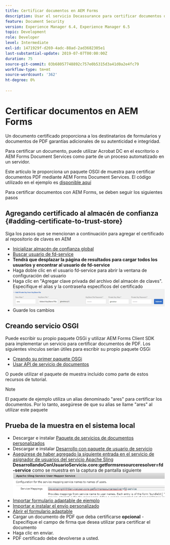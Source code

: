 ```yaml
---
title: Certificar documentos en AEM Forms
description: Usar el servicio Docassurance para certificar documentos de PDF en AEM Forms
feature: Document Security
version: Experience Manager 6.4, Experience Manager 6.5
topic: Development
role: Developer
level: Intermediate
exl-id: 1471929f-d269-4adc-88ad-2ad3682305e1
last-substantial-update: 2019-07-07T00:00:00Z
duration: 75
source-git-commit: 03b68057748892c757e0b5315d3a41d0a2e4fc79
workflow-type: tm+mt
source-wordcount: '362'
ht-degree: 0%

---
```


# Certificar documentos en AEM Forms

Un documento certificado proporciona a los destinatarios de formularios y documentos de PDF garantías adicionales de su autenticidad e integridad.

Para certificar un documento, puede utilizar Acrobat DC en el escritorio o AEM Forms Document Services como parte de un proceso automatizado en un servidor.

Este artículo le proporciona un paquete OSGI de muestra para certificar documentos PDF mediante AEM Forms Document Services. El código utilizado en el ejemplo es [disponible aquí](https://helpx.adobe.com/experience-manager/6-4/forms/using/aem-document-services-programmatically.html)

Para certificar documentos con AEM Forms, se deben seguir los siguientes pasos

## Agregando certificado al almacén de confianza {#adding-certificate-to-trust-store}

Siga los pasos que se mencionan a continuación para agregar el certificado al repositorio de claves en AEM

* [Inicializar almacén de confianza global](http://localhost:4502/libs/granite/security/content/truststore.html)
* [Buscar usuario de fd-service](http://localhost:4502/security/users.html)
* **Tendrá que desplazar la página de resultados para cargar todos los usuarios y encontrar al usuario de fd-service**
* Haga doble clic en el usuario fd-service para abrir la ventana de configuración del usuario
* Haga clic en &quot;Agregar clave privada del archivo del almacén de claves&quot;. Especifique el alias y la contraseña específicos del certificado
  ![add-certificate](assets/adding-certificate-keystore.PNG)
* Guarde los cambios

## Creando servicio OSGI

Puede escribir su propio paquete OSGi y utilizar AEM Forms Client SDK para implementar un servicio para certificar documentos de PDF. Los siguientes vínculos serían útiles para escribir su propio paquete OSGi

* [Creando su primer paquete OSGi](https://experienceleague.adobe.com/docs/experience-manager-learn/sites/developing/aem-project-archetype.html?lang=es)
* [Usar API de servicio de documentos](https://helpx.adobe.com/experience-manager/6-4/forms/using/aem-document-services-programmatically.html)

O puede utilizar el paquete de muestra incluido como parte de estos recursos de tutorial.

>[!NOTE]
>
>El paquete de ejemplo utiliza un alias denominado &quot;ares&quot; para certificar los documentos. Por lo tanto, asegúrese de que su alias se llame &quot;ares&quot; al utilizar este paquete

## Prueba de la muestra en el sistema local

* Descargar e instalar [Paquete de servicios de documentos personalizados](/help/forms/assets/common-osgi-bundles/AEMFormsDocumentServices.core-1.0-SNAPSHOT.jar)
* Descargar e instalar [Desarrollo con paquete de usuario de servicio](/help/forms/assets/common-osgi-bundles/DevelopingWithServiceUser.jar)
* [Asegúrese de haber agregado la siguiente entrada en el servicio de asignador de usuarios del servicio Apache Sling](http://localhost:4502/system/console/configMgr)
  **DesarrollandoConUsuarioServicio.core:getformsresourceresolver=fd-service** como se muestra en la captura de pantalla siguiente
  ![Asignador de usuarios](assets/user-mapper-service.PNG)
* [Importar formulario adaptable de ejemplo](assets/certify-pdf-af.zip)
* [Importar e instalar el envío personalizado](assets/custom-submit-certify.zip)
* [Abrir el formulario adaptable](http://localhost:4502/content/dam/formsanddocuments/certifypdf/jcr:content?wcmmode=disabled)
* Cargar un documento de PDF que deba certificarse
  **opcional** - Especifique el campo de firma que desea utilizar para certificar el documento
* Haga clic en enviar.
* PDF certificado debe devolverse a usted.
